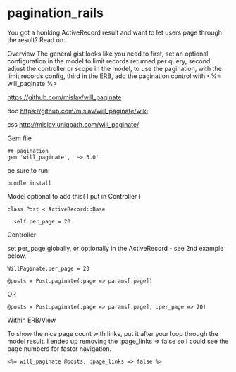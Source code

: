 pagination_rails
================

You got a honking ActiveRecord result and want to let users page through the result? Read on.

Overview
The general gist looks like you need to first, set an optional configuration in the model to limit records returned per query, second adjust the controller or  scope in the model, to use the pagination, with the limit records config, third in the ERB, add the pagination control with <%= will_paginate %>

https://github.com/mislav/will_paginate

doc
https://github.com/mislav/will_paginate/wiki

css
http://mislav.uniqpath.com/will_paginate/


Gem file
```
## pagination
gem 'will_paginate', '~> 3.0'
```
be sure to run:
```
bundle install
```
Model
optional to add this( I put in Controller )
```
class Post < ActiveRecord::Base

  self.per_page = 20
```
Controller

set per_page globally, or optionally in the ActiveRecord - see 2nd example below.
```
WillPaginate.per_page = 20

@posts = Post.paginate(:page => params[:page])
```
OR
```
@posts = Post.paginate(:page => params[:page], :per_page => 20)
```

Within ERB/View

To show the nice page count with links, put it after your loop through the model result.  I ended up removing the :page_links => false so I could see the page numbers for faster navigation.
```
<%= will_paginate @posts, :page_links => false %>
```
